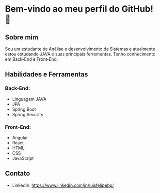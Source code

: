 # Bem-vindo ao meu perfil do GitHub! 👋

## Sobre mim
Sou um estudante de Análise e desenvolvimento de Sistemas e atualmente estou estudando JAVA e suas principais ferrementas. Tenho conhecimento em Back-End e Front-End.

## Habilidades e Ferramentas
### Back-End:
- Linguagem JAVA
- JPA
- Spring Boot
- Spring Security

### Front-End:
- Angular
- React
- HTML
- CSS
- JavaScript

## Contato
- LinkedIn: https://www.linkedin.com/in/luisfelipebp/


